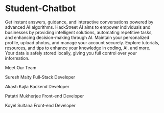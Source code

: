 # Student-Chatbot
Get instant answers, guidance, and interactive conversations powered by advanced AI algorithms.
HackStreet AI aims to empower individuals and businesses by providing intelligent solutions, automating repetitive tasks, and enhancing decision-making through AI.
Maintain your personalized profile, upload photos, and manage your account securely.
Explore tutorials, resources, and tips to enhance your knowledge in coding, AI, and more.
Your data is safely stored locally, giving you full control over your information.

 Meet Our Team

Suresh Maity
Full-Stack Developer


Akash Kajla
Backend Developer


Patatri Mukherjee
Front-end Developer


Koyel Sultana
Front-end Developer